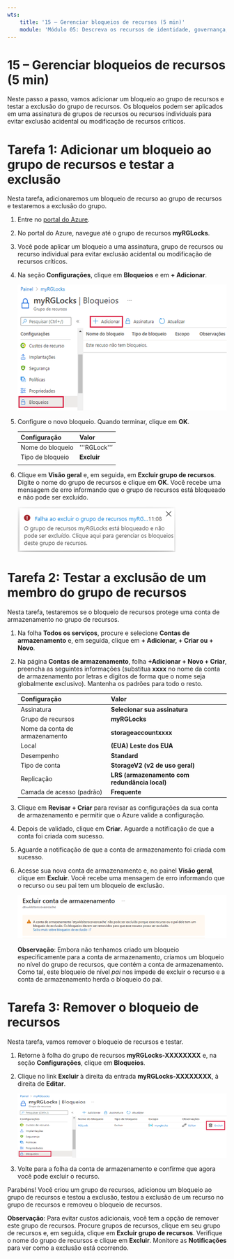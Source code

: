 ```yaml
---
wts:
    title: '15 – Gerenciar bloqueios de recursos (5 min)'
    module: 'Módulo 05: Descreva os recursos de identidade, governança, privacidade e conformidade'
---
```

# 15 – Gerenciar bloqueios de recursos (5 min)

Neste passo a passo, vamos adicionar um bloqueio ao grupo de recursos e testar a exclusão do grupo de recursos. Os bloqueios podem ser aplicados em uma assinatura de grupos de recursos ou recursos individuais para evitar exclusão acidental ou modificação de recursos críticos.  


# Tarefa 1:  Adicionar um bloqueio ao grupo de recursos e testar a exclusão

Nesta tarefa, adicionaremos um bloqueio de recurso ao grupo de recursos e testaremos a exclusão do grupo. 

1. Entre no [portal do Azure](https://portal.azure.com).

2. No portal do Azure, navegue até o grupo de recursos **myRGLocks**.

3. Você pode aplicar um bloqueio a uma assinatura, grupo de recursos ou recurso individual para evitar exclusão acidental ou modificação de recursos críticos. 

4. Na seção **Configurações**, clique em **Bloqueios** e em **+ Adicionar**. 

    ![Captura de tela do grupo de recursos myRGLocks com exibição do painel Bloqueios.](../images/1601.png)

5. Configure o novo bloqueio. Quando terminar, clique em **OK**. 

    | Configuração | Valor |
    | -- | -- |
    | Nome do bloqueio | '''RGLock''’ |
    | Tipo de bloqueio | **Excluir** |
    | | |

6. Clique em **Visão geral** e, em seguida, em **Excluir grupo de recursos**. Digite o nome do grupo de recursos e clique em **OK**. Você recebe uma mensagem de erro informando que o grupo de recursos está bloqueado e não pode ser excluído.

    ![Falha na captura de tela dos bloqueios de exclusão.](../images/1602.png)

# Tarefa 2: Testar a exclusão de um membro do grupo de recursos

Nesta tarefa, testaremos se o bloqueio de recursos protege uma conta de armazenamento no grupo de recursos. 

1. Na folha **Todos os serviços**, procure e selecione **Contas de armazenamento** e, em seguida, clique em **+ Adicionar, + Criar ou + Novo**. 

2. Na página **Contas de armazenamento**, folha **+Adicionar + Novo + Criar**, preencha as seguintes informações (substitua **xxxx** no nome da conta de armazenamento por letras e dígitos de forma que o nome seja globalmente exclusivo). Mantenha os padrões para todo o resto.

    | Configuração | Valor | 
    | --- | --- |
    | Assinatura | **Selecionar sua assinatura** |
    | Grupo de recursos | **myRGLocks** |
    | Nome da conta de armazenamento | **storageaccountxxxx** |
    | Local | **(EUA) Leste dos EUA**  |
    | Desempenho | **Standard** |
    | Tipo de conta | **StorageV2 (v2 de uso geral)** |
    | Replicação | **LRS (armazenamento com redundância local)** |
    | Camada de acesso (padrão) | **Frequente** |
   

3. Clique em **Revisar + Criar** para revisar as configurações da sua conta de armazenamento e permitir que o Azure valide a configuração. 

4. Depois de validado, clique em **Criar**. Aguarde a notificação de que a conta foi criada com sucesso. 

5.  Aguarde a notificação de que a conta de armazenamento foi criada com sucesso. 

6. Acesse sua nova conta de armazenamento e, no painel **Visão geral**, clique em **Excluir**. Você recebe uma mensagem de erro informando que o recurso ou seu pai tem um bloqueio de exclusão. 

    ![Captura de tela do erro ao excluir a conta de armazenamento.](../images/1603.png)

    **Observação**: Embora não tenhamos criado um bloqueio especificamente para a conta de armazenamento, criamos um bloqueio no nível do grupo de recursos, que contém a conta de armazenamento. Como tal, este bloqueio de nível *pai* nos impede de excluir o recurso e a conta de armazenamento herda o bloqueio do pai.

# Tarefa 3: Remover o bloqueio de recursos

Nesta tarefa, vamos remover o bloqueio de recursos e testar. 

1. Retorne à folha do grupo de recursos **myRGLocks-XXXXXXXX** e, na seção **Configurações**, clique em **Bloqueios**.
    
2. Clique no link **Excluir** à direita da entrada **myRGLocks-XXXXXXXX**, à direita de **Editar**.

    ![Captura de tela do bloqueio com o link Excluir destacado.](../images/1604.png)

3. Volte para a folha da conta de armazenamento e confirme que agora você pode excluir o recurso.

Parabéns! Você criou um grupo de recursos, adicionou um bloqueio ao grupo de recursos e testou a exclusão, testou a exclusão de um recurso no grupo de recursos e removeu o bloqueio de recursos. 

**Observação**: Para evitar custos adicionais, você tem a opção de remover este grupo de recursos. Procure grupos de recursos, clique em seu grupo de recursos e, em seguida, clique em **Excluir grupo de recursos**. Verifique o nome do grupo de recursos e clique em **Excluir**. Monitore as **Notificações** para ver como a exclusão está ocorrendo.
